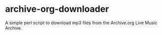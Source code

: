 # archive-org-downloader

A simple perl script to download mp3 files from the Archive.org Live Music Archive.